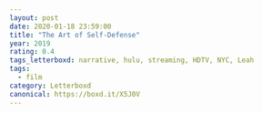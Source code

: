 ```yaml
---
layout: post 
date: 2020-01-18 23:59:00
title: "The Art of Self-Defense"
year: 2019
rating: 0.4
tags_letterboxd: narrative, hulu, streaming, HDTV, NYC, Leah
tags:
  - film
category: Letterboxd
canonical: https://boxd.it/X5J0V
---
```

